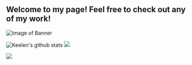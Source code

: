 
<!--
**Keelen-Fisher/Keelen-Fisher** is a ✨ _special_ ✨ repository because its `README.md` (this file) appears on your GitHub profile.

Here are some ideas to get you started:

- 🔭 I’m currently working on ...
- 🌱 I’m currently learning ...
- 👯 I’m looking to collaborate on ...
- 🤔 I’m looking for help with ...
- 💬 Ask me about ...
- 📫 How to reach me: ...
- 😄 Pronouns: ...
- ⚡ Fun fact: ...
-->
## Welcome to my page! Feel free to check out any of my work!

![Image of Banner](Keelen-Fisher.png)

![Keelen's github stats](https://github-readme-stats.vercel.app/api?username=Keelen-Fisher&theme=nightowl)
![](https://github-readme-stats.vercel.app/api/top-langs/?username=Keelen-Fisher&theme=nightowl)

<a href="https://www.linkedin.com/in/keelen-fisher-b63766148/"><img src="icons8_linkedin.svg"></a>
